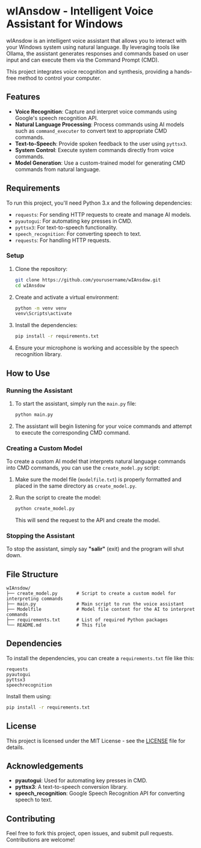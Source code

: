 # wIAnsdow - Intelligent Voice Assistant for Windows

wIAnsdow is an intelligent voice assistant that allows you to interact with your Windows system using natural language. By leveraging tools like Ollama, the assistant generates responses and commands based on user input and can execute them via the Command Prompt (CMD).

This project integrates voice recognition and synthesis, providing a hands-free method to control your computer.

## Features

- **Voice Recognition**: Capture and interpret voice commands using Google's speech recognition API.
- **Natural Language Processing**: Process commands using AI models such as `command_executer` to convert text to appropriate CMD commands.
- **Text-to-Speech**: Provide spoken feedback to the user using `pyttsx3`.
- **System Control**: Execute system commands directly from voice commands.
- **Model Generation**: Use a custom-trained model for generating CMD commands from natural language.

## Requirements

To run this project, you'll need Python 3.x and the following dependencies:

- `requests`: For sending HTTP requests to create and manage AI models.
- `pyautogui`: For automating key presses in CMD.
- `pyttsx3`: For text-to-speech functionality.
- `speech_recognition`: For converting speech to text.
- `requests`: For handling HTTP requests.

### Setup

1. Clone the repository:

   ```bash
   git clone https://github.com/yourusername/wIAnsdow.git
   cd wIAnsdow
   ```

2. Create and activate a virtual environment:

   ```bash
   python -m venv venv
   venv\Scripts\activate
   ```

3. Install the dependencies:

   ```bash
   pip install -r requirements.txt
   ```

4. Ensure your microphone is working and accessible by the speech recognition library.

## How to Use

### Running the Assistant

1. To start the assistant, simply run the `main.py` file:

   ```cmd
   python main.py
   ```

2. The assistant will begin listening for your voice commands and attempt to execute the corresponding CMD command.

### Creating a Custom Model

To create a custom AI model that interprets natural language commands into CMD commands, you can use the `create_model.py` script:

1. Make sure the model file (`modelfile.txt`) is properly formatted and placed in the same directory as `create_model.py`.
2. Run the script to create the model:

   ```cmd
   python create_model.py
   ```

   This will send the request to the API and create the model.

### Stopping the Assistant

To stop the assistant, simply say **"salir"** (exit) and the program will shut down.

## File Structure

```
wIAnsdow/
├── create_model.py       # Script to create a custom model for interpreting commands
├── main.py               # Main script to run the voice assistant
├── Modelfile             # Model file content for the AI to interpret commands
├── requirements.txt      # List of required Python packages
└── README.md             # This file
```

## Dependencies

To install the dependencies, you can create a `requirements.txt` file like this:

```
requests
pyautogui
pyttsx3
speechrecognition
```

Install them using:

```bash
pip install -r requirements.txt
```

## License

This project is licensed under the MIT License - see the [LICENSE](LICENSE) file for details.

## Acknowledgements

- **pyautogui**: Used for automating key presses in CMD.
- **pyttsx3**: A text-to-speech conversion library.
- **speech_recognition**: Google Speech Recognition API for converting speech to text.

## Contributing

Feel free to fork this project, open issues, and submit pull requests. Contributions are welcome!
